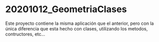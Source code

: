 # 20201012_GeometriaClases

Este proyecto contiene la misma aplicación que el anterior, 
pero con la única diferencia que esta hecho con clases, 
utilizando los metodos, contructores, etc...
